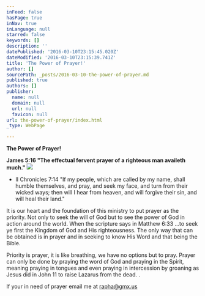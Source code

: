 ```yaml
---
inFeed: false
hasPage: true
inNav: true
inLanguage: null
starred: false
keywords: []
description: ''
datePublished: '2016-03-10T23:15:45.020Z'
dateModified: '2016-03-10T23:15:39.741Z'
title: 'The Power of Prayer!'
author: []
sourcePath: _posts/2016-03-10-the-power-of-prayer.md
published: true
authors: []
publisher:
  name: null
  domain: null
  url: null
  favicon: null
url: the-power-of-prayer/index.html
_type: WebPage

---
```

**The Power of Prayer!**

**James 5:16 "The effectual fervent prayer of a righteous man availeth much."**
![](https://the-grid-user-content.s3-us-west-2.amazonaws.com/dcbd9b23-669b-4350-b4a6-667a2e3092b4.jpg)

* II
Chronicles 7:14 "If my people, which are called by my name, shall 
humble themselves, and pray, and seek my face, and turn from their 
wicked ways; then will I hear from heaven, and will forgive their sin, 
and will heal their land."

It
is our heart and the foundation of this ministry to put prayer as the 
priority. Not only to seek the will of God but to see the power of God 
in action around the world. When the scripture says in Matthew 6:33 
...to seek ye first the Kingdom of God and His righteousness. The only 
way that can be obtained is in prayer and in seeking to know His Word 
and that being the Bible. 

Priority
is prayer, it is like breathing, we have no options but to pray. Prayer
can only be done by praying the word of God and praying in the Spirit, 
meaning praying in tongues and even praying in intercession by groaning 
as Jesus did in John 11 to raise Lazarus from the dead. . 

If your in need of prayer email me at rapha@gmx.us
